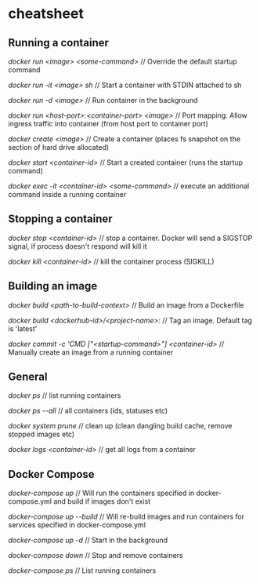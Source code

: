 # cheatsheet

## Running a container

_docker run \<image\> \<some-command\>_ // Override the default startup command

_docker run -it \<image\> sh_ // Start a container with STDIN attached to sh

_docker run -d \<image\>_ // Run container in the background

_docker run \<host-port\>:\<container-port\> \<image\>_ // Port mapping. Allow ingress traffic into container (from host port to container port)

_docker create \<image\>_ // Create a container (places fs snapshot on the section of hard drive allocated)

_docker start \<container-id\>_ // Start a created container (runs the startup command)

_docker exec -it \<container-id\> \<some-command\>_ // execute an additional command inside a running container

## Stopping a container

_docker stop \<container-id\>_ // stop a container. Docker will send a SIGSTOP signal, if process doesn't respond will kill it

_docker kill \<container-id\>_ // kill the container process (SIGKILL)

## Building an image

_docker build \<path-to-build-context\>_ // Build an image from a Dockerfile

_docker build \<dockerhub-id\>/\<project-name\>:<tag>_ // Tag an image. Default tag is 'latest'
  
_docker commit -c 'CMD ["\<startup-command\>"] \<container-id\>_ // Manually create an image from a running container

## General

_docker ps_ // list running containers

_docker ps --all_ // all containers (ids, statuses etc)

_docker system prune_ // clean up (clean dangling build cache, remove stopped images etc)

_docker logs \<container-id\>_ // get all logs from a container

## Docker Compose

_docker-compose up_ // Will run the containers specified in docker-compose.yml and build if images don't exist

_docker-compose up --build_ // Will re-build images and run containers for services specified in docker-compose.yml

_docker-compose up -d_ // Start in the background

_docker-compose down_ // Stop and remove containers

_docker-compose ps_ // List running containers
